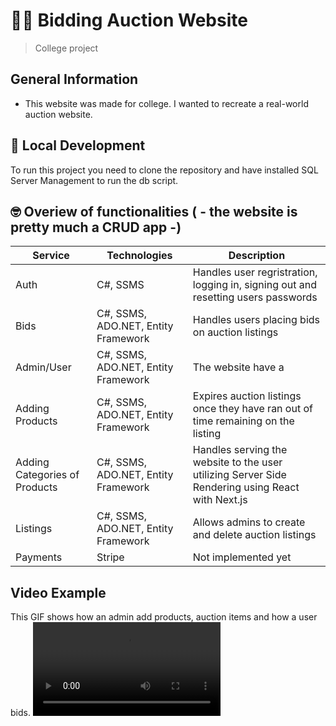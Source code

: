 # 👨‍⚖️ Bidding Auction Website
> College project


## General Information
- This website was made for college. I wanted to recreate a real-world auction website.


## 🚀 Local Development
To run this project you need to clone the repository and have installed SQL Server Management to run the db script.


## 🤓 Overiew of functionalities ( - the website is pretty much a CRUD app -)
| Service                             | Technologies                        | Description             |
| ----------------------------------- | ----------------------------------- | ----------------------- |
| Auth                                | C#, SSMS                            | Handles user regristration, logging in, signing out and resetting users passwords  |
| Bids                                | C#, SSMS, ADO.NET, Entity Framework | Handles users placing bids on auction listings  |
| Admin/User                          | C#, SSMS, ADO.NET, Entity Framework | The website have a  |
| Adding Products                     | C#, SSMS, ADO.NET, Entity Framework | Expires auction listings once they have ran out of time remaining on the listing |
| Adding Categories of Products       | C#, SSMS, ADO.NET, Entity Framework | Handles serving the website to the user utilizing Server Side Rendering using React with Next.js |
| Listings                            | C#, SSMS, ADO.NET, Entity Framework | Allows admins to create and delete auction listings |
| Payments                            | Stripe                              | Not implemented yet  |




## Video Example
This GIF shows how an admin add products, auction items and how a user bids.
![Showcase Project](https://i.imgur.com/3iiu6Rq.mp4)



